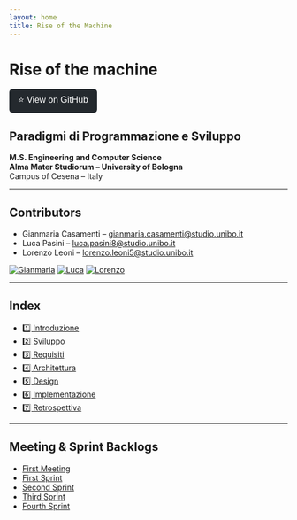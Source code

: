 ```yaml
---
layout: home
title: Rise of the Machine
---
```


# **Rise of the machine**

<a href="https://github.com/GiammaCode/PPS-25-RiseOfTheMachine" target="_blank">
  <button style="padding: 8px 16px; font-size: 16px; border: none; background-color: #24292e; color: white; border-radius: 6px; cursor: pointer;">
    ⭐ View on GitHub
  </button>
</a>

## **Paradigmi di Programmazione e Sviluppo**
**M.S. Engineering and Computer Science**  
**Alma Mater Studiorum – University of Bologna**  
Campus of Cesena – Italy

---

## **Contributors**

- Gianmaria Casamenti – [gianmaria.casamenti@studio.unibo.it](mailto:gianmaria.casamenti@studio.unibo.it)
- Luca Pasini – [luca.pasini8@studio.unibo.it](mailto:luca.pasini8@studio.unibo.it)
- Lorenzo Leoni – [lorenzo.leoni5@studio.unibo.it](mailto:lorenzo.leoni5@studio.unibo.it)

[![Gianmaria](https://github.com/GiammaCode.png?size=80)](https://github.com/GiammaCode)
[![Luca](https://github.com/Paso2000.png?size=20)](https://github.com/Paso2000)
[![Lorenzo](https://github.com/LoryBug.png?size=80)](https://github.com/LoryBug)

---

## **Index**

- [1️⃣ Introduzione](sections/1_Introduction.md)
- [2️⃣ Sviluppo](sections/2_Development.md)
- [3️⃣ Requisiti](sections/3_Requirements.md)
- [4️⃣ Architettura](sections/4_Architecture.md)
- [5️⃣ Design](sections/5_Design.md)
- [6️⃣ Implementazione](sections/6_Implementation.md)
- [7️⃣ Retrospettiva](sections/7_Retrospective.md)

---

## **Meeting & Sprint Backlogs**

- [First Meeting](backlog/first-meeting.md)
- [First Sprint](backlog/first-sprint.md)
- [Second Sprint](backlog/second-sprint.md)
- [Third Sprint](backlog/third-sprint.md)
- [Fourth Sprint](backlog/fourth-sprint.md)
